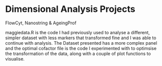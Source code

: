 # Dimensional Analysis Projects
FlowCyt, Nanostring &amp; AgeingProf

maggiedata.R is the code I had previously used to analyse a different, simpler dataset with less markers that transformed fine and I was able to continue with analysis. The Dataset presented has a more complex panel and the optimal cofactor file is the code I experimented with to optimsise the transformation of the data, along with a couple of plot functions to visualise. 
